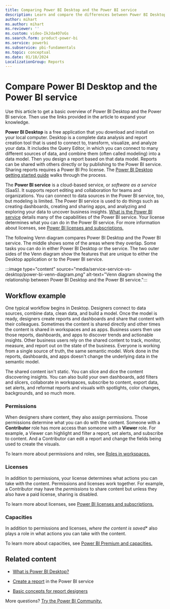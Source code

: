 ```yaml
---
title: Comparing Power BI Desktop and the Power BI service
description: Learn and compare the differences between Power BI Desktop download application and the cloud-based Power BI service.
author: mihart
ms.author: mihart
ms.reviewer: ''
ms.custom: video-IkJda4O7oGs
ms.search.form: product-power-bi
ms.service: powerbi
ms.subservice: pbi-fundamentals
ms.topic: conceptual
ms.date: 01/18/2024
LocalizationGroup: Reports
---
```

# Compare Power BI Desktop and the Power BI service

Use this article to get a basic overview of Power BI Desktop and the Power BI service. Then use the links provided in the article to expand your knowledge.

**Power BI Desktop** is a free application that you download and install on your local computer. Desktop is a complete data analysis and report creation tool that is used to connect to, transform, visualize, and analyze your data. It includes the Query Editor, in which you can connect to many different sources of data, and combine them (often called modeling) into a data model. Then you design a report based on that data model. Reports can be shared with others directly or by publishing to the Power BI service. Sharing reports requires a Power BI Pro license. The [Power BI Desktop getting started guide](desktop-getting-started.md) walks through the process.

The **Power BI service** is a cloud-based service, or *software as a service* (SaaS). It supports report editing and collaboration for teams and organizations. You can connect to data sources in the Power BI service, too, but modeling is limited. The Power BI service is used to do things such as creating dashboards, creating and sharing apps, and analyzing and exploring your data to uncover business insights. [What is the Power BI service](power-bi-service-overview.md) details many of the capabilities of the Power BI service. Your license determines what you can do in the Power BI service. For more information about licenses, see [Power BI licenses and subscriptions.](service-features-license-type.md)

The following Venn diagram compares Power BI Desktop and the Power BI service. The middle shows some of the areas where they overlap. Some tasks you can do in either Power BI Desktop or the service. The two outer sides of the Venn diagram show the features that are unique to either the Desktop application or to the Power BI service.  

:::image type="content" source="media/service-service-vs-desktop/power-bi-venn-diagram.png" alt-text="Venn diagram showing the relationship between Power BI Desktop and the Power BI service.":::

## Workflow example

One typical workflow begins in Desktop. Designers connect to data sources, combine data, clean data, and build a model. Once the model is ready, designers create reports and dashboards and share that content with their colleagues. Sometimes the content is shared directly and other times the content is shared in workspaces and as apps. Business users then use those reports, dashboards, and apps to discover trends and actionable insights. Other business users rely on the shared content to track, monitor, measure, and report out on the state of the business. Everyone is working from a single source of truth, the same semantic model. Work done in the reports, dashboards, and apps doesn't change the underlying data in the semantic model. 

The shared content isn't static. You can slice and dice the content discovering insights. You can also build your own dashboards, add filters and slicers, collaborate in workspaces, subscribe to content, export data, set alerts, and reformat reports and visuals with spotlights, color changes, backgrounds, and so much more.

### Permissions

When designers share content, they also assign permissions. Those permissions determine what you can do with the content. Someone with a **Contributor** role has more access than someone with a **Viewer** role. For example, a Viewer can highlight and filter a report, set alerts, and subscribe to content. And a Contributor can edit a report and change the fields being used to create the visuals.

To learn more about permissions and roles, see [Roles in workspaces.](../collaborate-share/service-roles-new-workspaces.md)

### Licenses

In addition to permissions, your license determines what actions you can take with the content. Permissions and licenses work together. For example, a Contributor may have the *permissions* to share content but unless they also have a paid license, sharing is disabled. 

To learn more about licenses, see [Power BI licenses and subscriptions.](../fundamentals/service-features-license-type.md)

### Capacities

In addition to permissions and licenses, *where the content is saved** also plays a role in what actions you can take with the content.

To learn more about capacities, see [Power BI Premium and capacities.](../fundamentals/service-features-license-type.md)

## Related content

- [What is Power BI Desktop?](desktop-what-is-desktop.md)

- [Create a report](../create-reports/service-report-create-new.md) in the Power BI service

- [Basic concepts for report designers](service-basic-concepts.md)

More questions? [Try the Power BI Community.](https://community.powerbi.com/)
